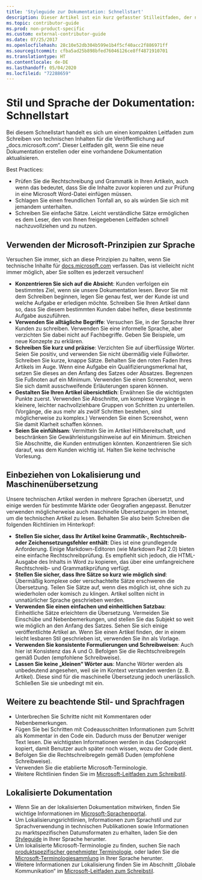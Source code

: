 ```yaml
---
title: 'Styleguide zur Dokumentation: Schnellstart'
description: Dieser Artikel ist ein kurz gefasster Stilleitfaden, der nur die wichtigsten Themen für den Einstieg in die Mitwirkung an docs.microsoft.com enthält.
ms.topic: contributor-guide
ms.prod: non-product-specific
ms.custom: external-contributor-guide
ms.date: 07/25/2017
ms.openlocfilehash: 28c10e52db304b599e1b4f5cf40acc2f886971ff
ms.sourcegitcommit: cfba5ad25b898bfed76046126ce8ff4871910701
ms.translationtype: HT
ms.contentlocale: de-DE
ms.lasthandoff: 05/04/2020
ms.locfileid: "72288659"
---
```

# <a name="docs-style-and-voice-quick-start"></a>Stil und Sprache der Dokumentation: Schnellstart

Bei diesem Schnellstart handelt es sich um einen kompakten Leitfaden zum Schreiben von technischen Inhalten für die Veröffentlichung auf „docs.microsoft.com“. Dieser Leitfaden gilt, wenn Sie eine neue Dokumentation erstellen oder eine vorhandene Dokumentation aktualisieren.

Best Practices:

- Prüfen Sie die Rechtschreibung und Grammatik in Ihren Artikeln, auch wenn das bedeutet, dass Sie die Inhalte zuvor kopieren und zur Prüfung in eine Microsoft Word-Datei einfügen müssen.
- Schlagen Sie einen freundlichen Tonfall an, so als würden Sie sich mit jemandem unterhalten.
- Schreiben Sie einfache Sätze. Leicht verständliche Sätze ermöglichen es dem Leser, den von Ihnen freigegebenen Leitfaden schnell nachzuvollziehen und zu nutzen.

## <a name="use-the-microsoft-voice-principles"></a>Verwenden der Microsoft-Prinzipien zur Sprache

Versuchen Sie immer, sich an diese Prinzipien zu halten, wenn Sie technische Inhalte für [docs.microsoft.com](https://docs.microsoft.com) verfassen. Das ist vielleicht nicht immer möglich, aber Sie sollten es jederzeit versuchen!

- **Konzentrieren Sie sich auf die Absicht**: Kunden verfolgen ein bestimmtes Ziel, wenn sie unsere Dokumentation lesen. Bevor Sie mit dem Schreiben beginnen, legen Sie genau fest, wer der Kunde ist und welche Aufgabe er erledigen möchte. Schreiben Sie Ihren Artikel dann so, dass Sie diesem bestimmten Kunden dabei helfen, diese bestimmte Aufgabe auszuführen.
- **Verwenden Sie alltägliche Begriffe**: Versuchen Sie, in der Sprache Ihrer Kunden zu schreiben. Verwenden Sie eine informelle Sprache, aber verzichten Sie dabei nicht auf Fachbegriffe. Geben Sie Beispiele, um neue Konzepte zu erklären.
- **Schreiben Sie kurz und präzise**: Verzichten Sie auf überflüssige Wörter. Seien Sie positiv, und verwenden Sie nicht übermäßig viele Füllwörter. Schreiben Sie kurze, knappe Sätze. Behalten Sie den roten Faden Ihres Artikels im Auge. Wenn eine Aufgabe ein Qualifizierungsmerkmal hat, setzen Sie dieses an den Anfang des Satzes oder Absatzes. Begrenzen Sie Fußnoten auf ein Minimum. Verwenden Sie einen Screenshot, wenn Sie sich damit ausschweifende Erläuterungen sparen können.
- **Gestalten Sie Ihren Artikel übersichtlich**: Erwähnen Sie die wichtigsten Punkte zuerst. Verwenden Sie Abschnitte, um komplexe Vorgänge in kleinere, leichter nachvollziehbare Gruppen von Schritten zu unterteilen. (Vorgänge, die aus mehr als zwölf Schritten bestehen, sind möglicherweise zu komplex.) Verwenden Sie einen Screenshot, wenn Sie damit Klarheit schaffen können.
- **Seien Sie einfühlsam**: Vermitteln Sie im Artikel Hilfsbereitschaft, und beschränken Sie Gewährleistungshinweise auf ein Minimum. Streichen Sie Abschnitte, die Kunden entmutigen könnten. Konzentrieren Sie sich darauf, was dem Kunden wichtig ist. Halten Sie keine technische Vorlesung.

## <a name="consider-localization-and-machine-translation"></a>Einbeziehen von Lokalisierung und Maschinenübersetzung

Unsere technischen Artikel werden in mehrere Sprachen übersetzt, und einige werden für bestimmte Märkte oder Geografien angepasst. Benutzer verwenden möglicherweise auch maschinelle Übersetzungen im Internet, um die technischen Artikel zu lesen. Behalten Sie also beim Schreiben die folgenden Richtlinien im Hinterkopf:

- **Stellen Sie sicher, dass Ihr Artikel keine Grammatik-, Rechtschreib- oder Zeichensetzungsfehler enthält**: Dies ist eine grundlegende Anforderung. Einige Markdown-Editoren (wie Markdown Pad 2.0) bieten eine einfache Rechtschreibprüfung. Es empfiehlt sich jedoch, die HTML-Ausgabe des Inhalts in Word zu kopieren, das über eine umfangreichere Rechtschreib- und Grammatikprüfung verfügt.
- **Stellen Sie sicher, dass Ihre Sätze so kurz wie möglich sind**: Übermäßig komplexe oder verschachtelte Sätze erschweren die Übersetzung. Teilen Sie Sätze auf, wenn dies möglich ist, ohne sich zu wiederholen oder komisch zu klingen. Artikel sollten nicht in unnatürlicher Sprache geschrieben werden.
- **Verwenden Sie einen einfachen und einheitlichen Satzbau**: Einheitliche Sätze erleichtern die Übersetzung. Vermeiden Sie Einschübe und Nebenbemerkungen, und stellen Sie das Subjekt so weit wie möglich an den Anfang des Satzes. Sehen Sie sich einige veröffentlichte Artikel an. Wenn Sie einen Artikel finden, der in einem leicht lesbaren Stil geschrieben ist, verwenden Sie ihn als Vorlage.
- **Verwenden Sie konsistente Formulierungen und Schreibweisen**: Auch hier ist Konsistenz das A und O. Befolgen Sie die Rechtschreibregeln gemäß Duden (empfohlene Schreibweise).
- **Lassen Sie keine „kleinen“ Wörter aus**: Manche Wörter werden als unbedeutend angesehen, weil sie im Kontext verstanden werden (z. B. Artikel). Diese sind für die maschinelle Übersetzung jedoch unerlässlich. Schließen Sie sie unbedingt mit ein.

## <a name="other-style-and-voice-issues-to-watch-for"></a>Weitere zu beachtende Stil- und Sprachfragen

- Unterbrechen Sie Schritte nicht mit Kommentaren oder Nebenbemerkungen.
- Fügen Sie bei Schritten mit Codeausschnitten Informationen zum Schritt als Kommentar in den Code ein. Dadurch muss der Benutzer weniger Text lesen. Die wichtigsten Informationen werden in das Codeprojekt kopiert, damit Benutzer auch später noch wissen, wozu der Code dient.
- Befolgen Sie die Rechtschreibregeln gemäß Duden (empfohlene Schreibweise).
- Verwenden Sie die etablierte Microsoft-Terminologie.
- Weitere Richtlinien finden Sie im [Microsoft-Leitfaden zum Schreibstil](https://docs.microsoft.com/style-guide/welcome).

## <a name="localized-documentation"></a>Lokalisierte Dokumentation

- Wenn Sie an der lokalisierten Dokumentation mitwirken, finden Sie wichtige Informationen im [Microsoft-Sprachenportal](https://www.microsoft.com/Language/Default.aspx).
- Um Lokalisierungsrichtlinien, Informationen zum Sprachstil und zur Sprachverwendung in technischen Publikationen sowie Informationen zu marktspezifischen Datumsformaten zu erhalten, laden Sie den [Styleguide](https://www.microsoft.com/Language/StyleGuides) in Ihrer Sprache herunter.
- Um lokalisierte Microsoft-Terminologie zu finden, suchen Sie nach [produktspezifischer genehmigter Terminologie](https://www.microsoft.com/Language/Default.aspx), oder laden Sie die [Microsoft-Terminologiesammlung](https://www.microsoft.com/language/Terminology) in Ihrer Sprache herunter.
- Weitere Informationen zur Lokalisierung finden Sie im Abschnitt „Globale Kommunikation“ im [Microsoft-Leitfaden zum Schreibstil](https://docs.microsoft.com/style-guide/global-communications).
